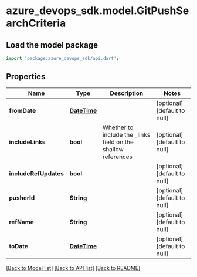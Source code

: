 # azure_devops_sdk.model.GitPushSearchCriteria

## Load the model package
```dart
import 'package:azure_devops_sdk/api.dart';
```

## Properties
Name | Type | Description | Notes
------------ | ------------- | ------------- | -------------
**fromDate** | [**DateTime**](DateTime.md) |  | [optional] [default to null]
**includeLinks** | **bool** | Whether to include the _links field on the shallow references | [optional] [default to null]
**includeRefUpdates** | **bool** |  | [optional] [default to null]
**pusherId** | **String** |  | [optional] [default to null]
**refName** | **String** |  | [optional] [default to null]
**toDate** | [**DateTime**](DateTime.md) |  | [optional] [default to null]

[[Back to Model list]](../README.md#documentation-for-models) [[Back to API list]](../README.md#documentation-for-api-endpoints) [[Back to README]](../README.md)


